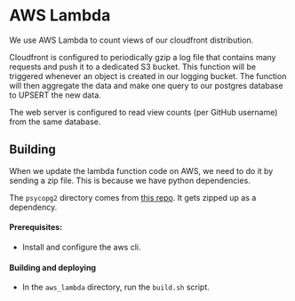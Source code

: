 # AWS Lambda
We use AWS Lambda to count views of our cloudfront distribution.


Cloudfront is configured to periodically gzip a log file that contains many requests and push it to a dedicated S3 bucket. This function will be triggered whenever an object is created in our logging bucket. The function will then aggregate the data and make one query to our postgres database to UPSERT the new data.

The web server is configured to read view counts (per GitHub username) from the same database.


## Building
When we update the lambda function code on AWS, we need to do it by sending a zip file. This is because we have python dependencies.

The `psycopg2` directory comes from [this repo](https://github.com/jkehler/awslambda-psycopg2). It gets zipped up as a dependency.

#### Prerequisites:
* Install and configure the aws cli.

#### Building and deploying
* In the `aws_lambda` directory, run the `build.sh` script.
